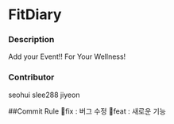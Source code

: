 # FitDiary

### Description
Add your Event!! For Your Wellness!

### Contributor
seohui
slee288
jiyeon

##Commit Rule
🐛fix : 버그 수정
🧸feat : 새로운 기능

